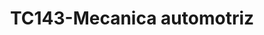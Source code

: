 ---
title: "TC143-Mecanica automotriz"
url: /subia/tc143-mecanica-automotriz/
shop: reparación de automóviles
---